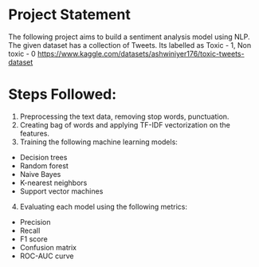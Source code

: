 # Project Statement
The following project aims to build a sentiment analysis model using NLP. The given dataset has a collection of Tweets. Its labelled as Toxic - 1, Non toxic - 0
https://www.kaggle.com/datasets/ashwiniyer176/toxic-tweets-dataset

# Steps Followed: 
1. Preprocessing the text data, removing stop words, punctuation.
2. Creating bag of words and applying TF-IDF vectorization on the features.
3. Training the following machine learning models:
  - Decision trees
  - Random forest
  - Naive Bayes
  - K-nearest neighbors
  - Support vector machines
4. Evaluating each model using the following metrics:
  - Precision
  - Recall
  - F1 score
  - Confusion matrix
  - ROC-AUC curve
